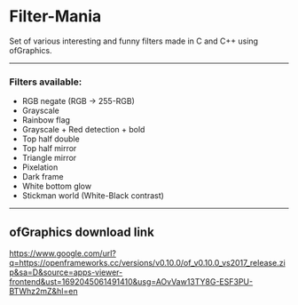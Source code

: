 # Filter-Mania
Set of various interesting and funny filters made in C and C++ using ofGraphics.
_______________________________________________________________________________________
### Filters available:
*  RGB negate (RGB -> 255-RGB)
*  Grayscale
*  Rainbow flag
*  Grayscale + Red detection + bold
*  Top half double
*  Top half mirror
*  Triangle mirror
*  Pixelation
*  Dark frame
*  White bottom glow
*  Stickman world (White-Black contrast)
_______________________________________________________________________________________
## ofGraphics download link
https://www.google.com/url?q=https://openframeworks.cc/versions/v0.10.0/of_v0.10.0_vs2017_release.zip&sa=D&source=apps-viewer-frontend&ust=1692045061491410&usg=AOvVaw13TY8G-ESF3PU-BTWhz2mZ&hl=en
